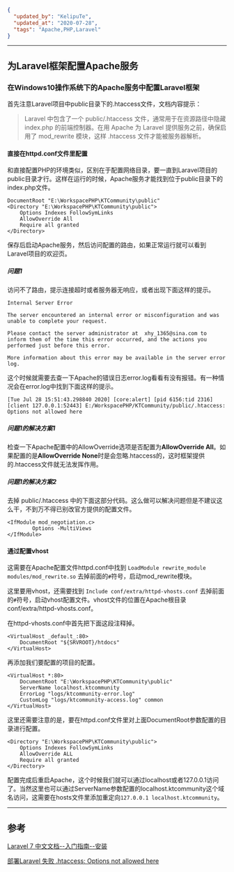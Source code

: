```json
{
  "updated_by": "KelipuTe",
  "updated_at": "2020-07-28",
  "tags": "Apache,PHP,Laravel"
}
```

---

## 为Laravel框架配置Apache服务

### 在Windows10操作系统下的Apache服务中配置Laravel框架

首先注意Laravel项目中public目录下的.htaccess文件，文档内容提示：

> Laravel 中包含了一个 public/.htaccess 文件，通常用于在资源路径中隐藏 index.php 的前端控制器。在用 Apache 为 Laravel 提供服务之前，确保启用了 mod_rewrite 模块，这样 .htaccess 文件才能被服务器解析。

#### 直接在httpd.conf文件里配置

和直接配置PHP的环境类似，区别在于配置网络目录，要一直到Laravel项目的public目录才行。这样在运行的时候，Apache服务才能找到位于public目录下的index.php文件。

```
DocumentRoot "E:\WorkspacePHP\KTCommunity\public"
<Directory "E:\WorkspacePHP\KTCommunity\public">
    Options Indexes FollowSymLinks
    AllowOverride All
    Require all granted
</Directory>
```

保存后启动Apache服务，然后访问配置的路由，如果正常运行就可以看到Laravel项目的欢迎页。

##### 问题1

访问不了路由，提示连接超时或者服务器无响应，或者出现下面这样的提示。

```
Internal Server Error

The server encountered an internal error or misconfiguration and was unable to complete your request.

Please contact the server administrator at  xhy_1365@sina.com to inform them of the time this error occurred, and the actions you performed just before this error.

More information about this error may be available in the server error log.
```

这个时候就需要去查一下Apache的错误日志error.log看看有没有报错。有一种情况会在error.log中找到下面这样的提示。

```
[Tue Jul 28 15:51:43.298840 2020] [core:alert] [pid 6156:tid 2316] [client 127.0.0.1:52443] E:/WorkspacePHP/KTCommunity/public/.htaccess: Options not allowed here
```

##### 问题1的解决方案1

检查一下Apache配置中的AllowOverride选项是否配置为**AllowOverride All**。如果配置的是**AllowOverride None**时是会忽略.htaccess的，这时框架提供的.htaccess文件就无法发挥作用。

##### 问题1的解决方案2

去掉 public/.htaccess 中的下面这部分代码。这么做可以解决问题但是不建议这么干，不到万不得已别改官方提供的配置文件。

```
<IfModule mod_negotiation.c>
        Options -MultiViews
</IfModule> 
```

####  通过配置vhost

这需要在Apache配置文件httpd.conf中找到 `LoadModule rewrite_module modules/mod_rewrite.so` 去掉前面的`#`符号，启动mod_rewrite模块。

这里要用vhost，还需要找到 `Include conf/extra/httpd-vhosts.conf` 去掉前面的`#`符号，启动vhost配置文件。vhost文件的位置在Apache根目录conf/extra/httpd-vhosts.conf。

在httpd-vhosts.conf中首先把下面这段注释掉。

```
<VirtualHost _default_:80>
    DocumentRoot "${SRVROOT}/htdocs"
</VirtualHost>
```

再添加我们要配置的项目的配置。

```
<VirtualHost *:80>
    DocumentRoot "E:\WorkspacePHP\KTCommunity\public"
    ServerName localhost.ktcommunity
    ErrorLog "logs/ktcommunity-error.log"
    CustomLog "logs/ktcommunity-access.log" common
</VirtualHost>
```

这里还需要注意的是，要在httpd.conf文件里对上面DocumentRoot参数配置的目录进行配置。

```
<Directory "E:\WorkspacePHP\KTCommunity\public">
    Options Indexes FollowSymLinks
    AllowOverride ALL
    Require all granted
</Directory>
```

配置完成后重启Apache，这个时候我们就可以通过localhost或者127.0.0.1访问了。当然这里也可以通过ServerName参数配置的localhost.ktcommunity这个域名访问，这需要在hosts文件里添加重定向`127.0.0.1 localhost.ktcommunity`。

---

## 参考

[Laravel 7 中文文档--入门指南--安装](https://learnku.com/docs/laravel/7.x/installation/7447)

[部署Laravel 失败 .htaccess: Options not allowed here](https://php.upupw.net/apache/6/517.html)
